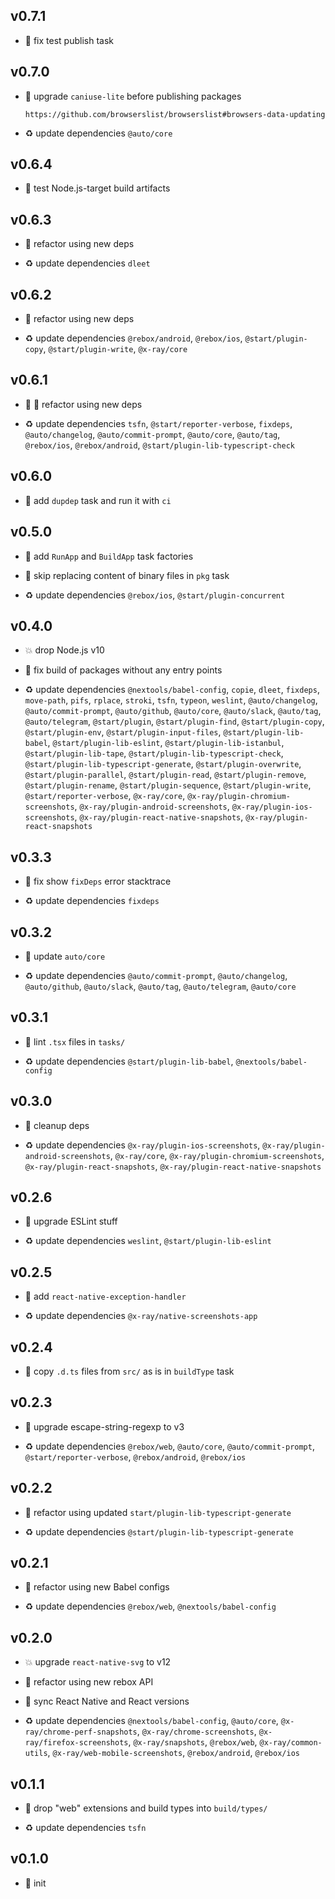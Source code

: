 ## v0.7.1

* 🐞 fix test publish task

## v0.7.0

* 🌱 upgrade `caniuse-lite` before publishing packages

  ```
  https://github.com/browserslist/browserslist#browsers-data-updating
  ```

* ♻️ update dependencies `@auto/core`

## v0.6.4

* 🐞 test Node.js-target build artifacts

## v0.6.3

* 🐞 refactor using new deps

* ♻️ update dependencies `dleet`

## v0.6.2

* 🐞 refactor using new deps

* ♻️ update dependencies `@rebox/android`, `@rebox/ios`, `@start/plugin-copy`, `@start/plugin-write`, `@x-ray/core`

## v0.6.1

* 🐞 🐞 refactor using new deps

* ♻️ update dependencies `tsfn`, `@start/reporter-verbose`, `fixdeps`, `@auto/changelog`, `@auto/commit-prompt`, `@auto/core`, `@auto/tag`, `@rebox/ios`, `@rebox/android`, `@start/plugin-lib-typescript-check`

## v0.6.0

* 🌱 add `dupdep` task and run it with `ci`

## v0.5.0

* 🌱 add `RunApp` and `BuildApp` task factories

* 🐞 skip replacing content of binary files in `pkg` task

* ♻️ update dependencies `@rebox/ios`, `@start/plugin-concurrent`

## v0.4.0

* 💥 drop Node.js v10

* 🐞 fix build of packages without any entry points

* ♻️ update dependencies `@nextools/babel-config`, `copie`, `dleet`, `fixdeps`, `move-path`, `pifs`, `rplace`, `stroki`, `tsfn`, `typeon`, `weslint`, `@auto/changelog`, `@auto/commit-prompt`, `@auto/github`, `@auto/core`, `@auto/slack`, `@auto/tag`, `@auto/telegram`, `@start/plugin`, `@start/plugin-find`, `@start/plugin-copy`, `@start/plugin-env`, `@start/plugin-input-files`, `@start/plugin-lib-babel`, `@start/plugin-lib-eslint`, `@start/plugin-lib-istanbul`, `@start/plugin-lib-tape`, `@start/plugin-lib-typescript-check`, `@start/plugin-lib-typescript-generate`, `@start/plugin-overwrite`, `@start/plugin-parallel`, `@start/plugin-read`, `@start/plugin-remove`, `@start/plugin-rename`, `@start/plugin-sequence`, `@start/plugin-write`, `@start/reporter-verbose`, `@x-ray/core`, `@x-ray/plugin-chromium-screenshots`, `@x-ray/plugin-android-screenshots`, `@x-ray/plugin-ios-screenshots`, `@x-ray/plugin-react-native-snapshots`, `@x-ray/plugin-react-snapshots`

## v0.3.3

* 🐞 fix show `fixDeps` error stacktrace

* ♻️ update dependencies `fixdeps`

## v0.3.2

* 🐞 update `auto/core`

* ♻️ update dependencies `@auto/commit-prompt`, `@auto/changelog`, `@auto/github`, `@auto/slack`, `@auto/tag`, `@auto/telegram`, `@auto/core`

## v0.3.1

* 🐞 lint `.tsx` files in `tasks/`

* ♻️ update dependencies `@start/plugin-lib-babel`, `@nextools/babel-config`

## v0.3.0

* 🐞 cleanup deps

* ♻️ update dependencies `@x-ray/plugin-ios-screenshots`, `@x-ray/plugin-android-screenshots`, `@x-ray/core`, `@x-ray/plugin-chromium-screenshots`, `@x-ray/plugin-react-snapshots`, `@x-ray/plugin-react-native-snapshots`

## v0.2.6

* 🐞 upgrade ESLint stuff

* ♻️ update dependencies `weslint`, `@start/plugin-lib-eslint`

## v0.2.5

* 🐞 add `react-native-exception-handler`

* ♻️ update dependencies `@x-ray/native-screenshots-app`

## v0.2.4

* 🐞 copy `.d.ts` files from `src/` as is in `buildType` task

## v0.2.3

* 🐞 upgrade escape-string-regexp to v3

* ♻️ update dependencies `@rebox/web`, `@auto/core`, `@auto/commit-prompt`, `@start/reporter-verbose`, `@rebox/android`, `@rebox/ios`

## v0.2.2

* 🐞 refactor using updated `start/plugin-lib-typescript-generate`

* ♻️ update dependencies `@start/plugin-lib-typescript-generate`

## v0.2.1

* 🐞 refactor using new Babel configs

* ♻️ update dependencies `@rebox/web`, `@nextools/babel-config`

## v0.2.0

* 💥 upgrade `react-native-svg` to v12

* 🐞 refactor using new rebox API

* 🐞 sync React Native and React versions

* ♻️ update dependencies `@nextools/babel-config`, `@auto/core`, `@x-ray/chrome-perf-snapshots`, `@x-ray/chrome-screenshots`, `@x-ray/firefox-screenshots`, `@x-ray/snapshots`, `@rebox/web`, `@x-ray/common-utils`, `@x-ray/web-mobile-screenshots`, `@rebox/android`, `@rebox/ios`

## v0.1.1

* 🐞 drop "web" extensions and build types into `build/types/`

* ♻️ update dependencies `tsfn`

## v0.1.0

* 🐣 init
